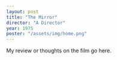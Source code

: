 ```yaml
---
layout: post
title: "The Mirror"
director: "A Director"
year: 1975
poster: "/assets/img/home.png"
---
```


My review or thoughts on the film go here.
